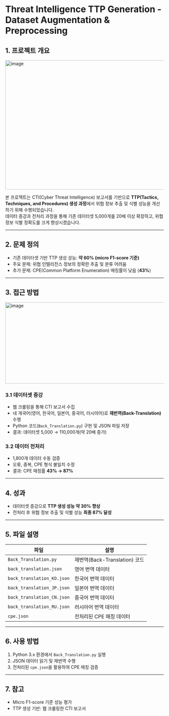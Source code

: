# Threat Intelligence TTP Generation - Dataset Augmentation & Preprocessing

## 1. 프로젝트 개요
<img width="816" height="410" alt="image" src="https://github.com/user-attachments/assets/2df03344-e751-4f76-bfd7-e7d6e1336740" />

본 프로젝트는 CTI(Cyber Threat Intelligence) 보고서를 기반으로 **TTP(Tactics, Techniques, and Procedures) 생성 과정**에서 위협 정보 추출 및 식별 성능을 개선하기 위해 수행되었습니다.  
데이터 증강과 전처리 과정을 통해 기존 데이터셋 5,000개를 20배 이상 확장하고, 위협 정보 식별 정확도를 크게 향상시켰습니다.

---

## 2. 문제 정의
- 기존 데이터셋 기반 TTP 생성 성능: **약 60% (micro F1-score 기준)**  
- 주요 문제: 위협 인텔리전스 정보의 정확한 추출 및 분류 어려움  
- 추가 문제: CPE(Common Platform Enumeration) 매칭률이 낮음 (**43%**)

---

## 3. 접근 방법
<img width="772" height="258" alt="image" src="https://github.com/user-attachments/assets/96a0569f-1a80-4250-ab03-f9a3ae4a0688" />

### 3.1 데이터셋 증강
- 웹 크롤링을 통해 CTI 보고서 수집
- 네 개국어(영어, 한국어, 일본어, 중국어, 러시아어)로 **재번역(Back-Translation)** 수행
- Python 코드(`Back_Translation.py`) 구현 및 JSON 파일 저장
- 결과: 데이터셋 5,000 → 110,000개(약 20배 증가)

### 3.2 데이터 전처리
- 1,800개 데이터 수동 검증
- 오류, 중복, CPE 형식 불일치 수정
- 결과: CPE 매칭률 **43% → 87%**

---

## 4. 성과
- 데이터셋 증강으로 **TTP 생성 성능 약 30% 향상**
- 전처리 후 위협 정보 추출 및 식별 성능 **최종 87% 달성**

---

## 5. 파일 설명
| 파일 | 설명 |
|------|------|
| `Back_Translation.py` | 재번역(Back-Translation) 코드 |
| `back_translation.json` | 영어 번역 데이터 |
| `back_translation_KO.json` | 한국어 번역 데이터 |
| `back_translation_JP.json` | 일본어 번역 데이터 |
| `back_translation_CN.json` | 중국어 번역 데이터 |
| `back_translation_RU.json` | 러시아어 번역 데이터 |
| `cpe.json` | 전처리된 CPE 매칭 데이터 |

---

## 6. 사용 방법
1. Python 3.x 환경에서 `Back_Translation.py` 실행
2. JSON 데이터 읽기 및 재번역 수행
3. 전처리된 `cpe.json`을 활용하여 CPE 매칭 검증

---

## 7. 참고
- Micro F1-score 기준 성능 평가
- TTP 생성 기반: 웹 크롤링한 CTI 보고서
